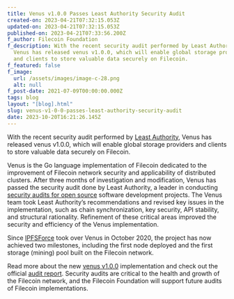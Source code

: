 ```yaml
---
title: Venus v1.0.0 Passes Least Authority Security Audit
created-on: 2023-04-21T07:32:15.053Z
updated-on: 2023-04-21T07:32:15.053Z
published-on: 2023-04-21T07:33:56.200Z
f_author: Filecoin Foundation
f_description: With the recent security audit performed by Least Authority,
  Venus has released venus v1.0.0, which will enable global storage providers
  and clients to store valuable data securely on Filecoin.
f_featured: false
f_image:
  url: /assets/images/image-c-28.png
  alt: null
f_post-date: 2021-07-09T00:00:00.000Z
tags: blog
layout: "[blog].html"
slug: venus-v1-0-0-passes-least-authority-security-audit
date: 2023-10-20T16:21:26.145Z
---
```

With the recent security audit performed by [Least Authority](https://leastauthority.com/), Venus has released venus v1.0.0, which will enable global storage providers and clients to store valuable data securely on Filecoin.

Venus is the Go language implementation of Filecoin dedicated to the improvement of Filecoin network security and applicability of distributed clusters. After three months of investigation and modification, Venus has passed the security audit done by Least Authority, a leader in conducting [security audits for open source](https://leastauthority.com/security-consulting/) software development projects. The Venus team took Least Authority’s recommendations and revised key issues in the implementation, such as chain synchronization, key security, API stability, and structural rationality. Refinement of these critical areas improved the security and efficiency of the Venus implementation.

Since [IPFSForce](https://ipfser.org/) took over Venus in October 2020, the project has now achieved two milestones, including the first node deployed and the first storage (mining) pool built on the Filecoin network.

Read more about the new [venus v1.0.0](https://ipfsforce-1751.medium.com/venus-v1-0-is-here-security-audit-for-venus-has-done-f6b8a3dbff4a) implementation and check out the official [audit report](https://leastauthority.com/blog/audits/audit-of-venus-for-filecoin-foundation/). Security audits are critical to the health and growth of the Filecoin network, and the Filecoin Foundation will support future audits of Filecoin implementations.
